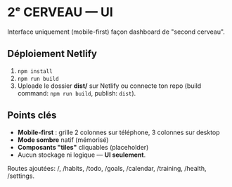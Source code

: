 # 2ᵉ CERVEAU — UI
Interface uniquement (mobile-first) façon dashboard de "second cerveau".

## Déploiement Netlify
1. `npm install`
2. `npm run build`
3. Uploade le dossier **dist/** sur Netlify ou connecte ton repo (build command: `npm run build`, publish: `dist`).

## Points clés
- **Mobile-first** : grille 2 colonnes sur téléphone, 3 colonnes sur desktop
- **Mode sombre** natif (mémorisé)
- **Composants "tiles"** cliquables (placeholder)
- Aucun stockage ni logique — **UI seulement**.


Routes ajoutées: /, /habits, /todo, /goals, /calendar, /training, /health, /settings.